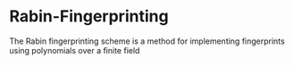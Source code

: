 # Rabin-Fingerprinting
The Rabin fingerprinting scheme is a method for implementing fingerprints using polynomials over a finite field
